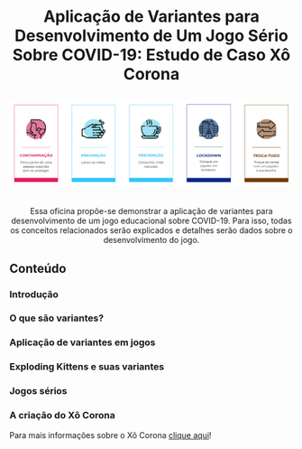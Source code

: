 <h1 align="center">

Aplicação de Variantes para Desenvolvimento de Um Jogo Sério Sobre COVID-19: Estudo de Caso Xô Corona

<p align="center"><img src="imagens/cartas.png" alt="Algumas cartas do jogo Xô Corona" /></p>

</h1>

<p align="center">Essa oficina propõe-se demonstrar a aplicação de variantes para desenvolvimento de um jogo educacional sobre COVID-19. Para isso, todas os conceitos relacionados serão explicados e detalhes serão dados sobre o desenvolvimento do jogo.</p>

## Conteúdo
### Introdução

### O que são variantes?

### Aplicação de variantes em jogos

### Exploding Kittens e suas variantes

### Jogos sérios

### A criação do Xô Corona

Para mais informações sobre o Xô Corona [clique aqui](https://github.com/tekpixo/xo-corona)!
